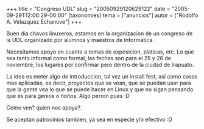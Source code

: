 +++
title = "Congreso UDL"
slug = "20050929120629122"
date = "2005-09-29T12:06:29-06:00"
[taxonomies]
tema = ["anuncios"]
autor = ["Rodolfo A. Velazquez Echanove"]
+++

Buen dia chavos linuxeros, estamos en la organizacion de un congreso de
la UDL organizado por alumnos y maestros de Informatica.

Necesitamos apoyo en cuanto a temas de exposicion, platicas, etc. Lo que
sea tanto informal como formal, las fechas son para el 25 y 26 de
noviembre, los lugares por confirmar pero dentro de la ciudad de
Irapuato.

<!-- more -->
La idea es meter algo de introduccion, tal vez un install fest, asi como
cosas mas aplicadas, es decir, proyectos que se vean, que se puedan usar
para que la gente vea lo que se puede hacer en Linux y que no sigan
pensando que es para genios o ñoños. Algo perron pues :D

Como ven? quien nos apoya?.

Se aceptan patrocinios tambien, ya sea en especie y/o efectivo :D
